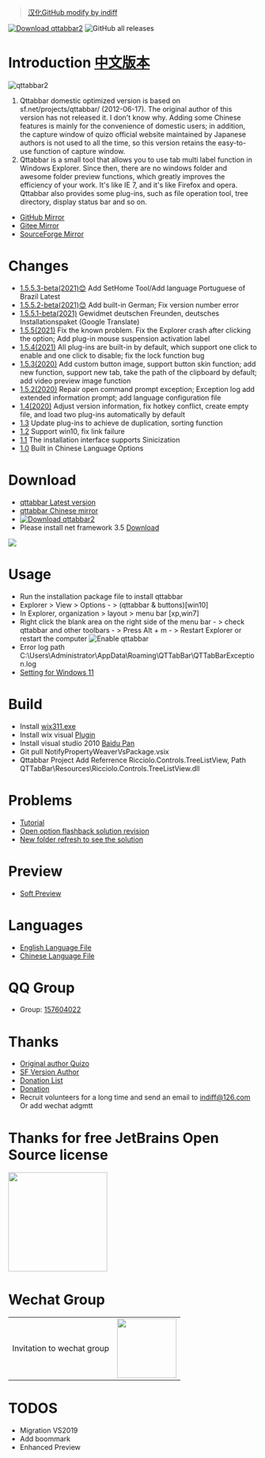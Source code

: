 > [汉化GitHub modify by indiff](https://openuserjs.org/scripts/indiff/GitHub_%E6%B1%89%E5%8C%96%E6%8F%92%E4%BB%B6_(indiff)%E4%BF%AE%E6%94%B9)

 [![Download qttabbar2](https://img.shields.io/sourceforge/dt/qttabbar2.svg)](https://sourceforge.net/projects/qttabbar2/files/v1.5.5.3/QTTabBar%20Setup_1.5.5.3Beta_en%282021%29.zip/download)
![GitHub all releases](https://img.shields.io/github/downloads/indiff/qttabbar/total)
 
# Introduction [中文版本](https://github.com/indiff/qttabbar/blob/master/README_zh.md)
![qttabbar2](https://user-images.githubusercontent.com/501276/131287626-fe8f1fdd-a894-43f8-9620-b7145d70936d.gif)

1. Qttabbar domestic optimized version is based on sf.net/projects/qttabbar/ (2012-06-17). The original author of this version has not released it. I don't know why. Adding some Chinese features is mainly for the convenience of domestic users; in addition, the capture window of quizo official website maintained by Japanese authors is not used to all the time, so this version retains the easy-to-use function of capture window.
2. Qttabbar is a small tool that allows you to use tab multi label function in Windows Explorer. Since then, there are no windows folder and awesome folder preview functions, which greatly improves the efficiency of your work. It's like IE 7, and it's like Firefox and opera. Qttabbar also provides some plug-ins, such as file operation tool, tree directory, display status bar and so on.
- [GitHub Mirror](https://indiff.github.io/qttabbar)
- [Gitee Mirror](https://gitee.com/qwop/qttabbar)
- [SourceForge Mirror](https://sourceforge.net/projects/qttabbar2/)
# Changes
- [1.5.5.3-beta(2021)😊](https://github.com/indiff/qttabbar/releases/tag/v1.5.5.3) Add SetHome Tool/Add language Portuguese of Brazil Latest
- [1.5.5.2-beta(2021)😊](https://github.com/indiff/qttabbar/releases/tag/1.5.5.2-beta) Add built-in German; Fix version number error
- [1.5.5.1-beta(2021)](https://github.com/indiff/qttabbar/releases/tag/v1.5.5.2021-beta) Gewidmet deutschen Freunden, deutsches Installationspaket (Google Translate)
- [1.5.5(2021)](https://github.com/indiff/qttabbar/releases/tag/1.5.5.1-beta) Fix the known problem. Fix the Explorer crash after clicking the option; Add plug-in mouse suspension activation label
- [1.5.4(2021)](https://github.com/indiff/qttabbar/releases/tag/1.5.4-beta) All plug-ins are built-in by default, which support one click to enable and one click to disable; fix the lock function bug
- [1.5.3(2020)](https://github.com/indiff/qttabbar/releases/tag/1.5.3-beta) Add custom button image, support button skin function; add new function, support new tab, take the path of the clipboard by default; add video preview image function
- [1.5.2(2020)](https://github.com/indiff/qttabbar/releases/tag/1.5.2) Repair open command prompt exception; Exception log add extended information prompt; add language configuration file
- [1.4(2020)](https://github.com/indiff/qttabbar/releases/tag/1.4) Adjust version information, fix hotkey conflict, create empty file, and load two plug-ins automatically by default
- [1.3](https://github.com/indiff/qttabbar/releases/tag/1.3) Update plug-ins to achieve de duplication, sorting function
- [1.2](https://github.com/indiff/qttabbar/releases/tag/1.2) Support win10, fix link failure
- [1.1](https://github.com/indiff/qttabbar/releases/tag/1.1) The installation interface supports Sinicization
- [1.0](https://github.com/indiff/qttabbar/releases/tag/1.0) Built in Chinese Language Options

# Download
* [qttabbar Latest version](https://github.com/indiff/qttabbar/releases/tag/v1.5.5.3)
* [qttabbar Chinese mirror](https://gitee.com/qwop/qttabbar/attach_files)
* [![Download qttabbar2](https://a.fsdn.com/con/app/sf-download-button)](https://sourceforge.net/projects/qttabbar2/files/latest/download)
* Please install net framework 3.5 [Download](https://www.microsoft.com/zh-CN/download/details.aspx?id=21)
<img src="https://user-images.githubusercontent.com/501276/84343198-16aedc00-abda-11ea-8872-a654d011631f.png" />

# Usage
- Run the installation package file to install qttabbar 
- Explorer > View > Options - > (qttabbar & buttons)[win10]
- In Explorer, organization > layout > menu bar  [xp,win7]
- Right click the blank area on the right side of the menu bar - > check qttabbar and other toolbars - > Press Alt + m - > Restart Explorer or restart the computer
![Enable qttabbar](https://user-images.githubusercontent.com/501276/72576075-907fb980-3909-11ea-9dc2-9a1ea0ca2f8e.png)
- Error log path C:\Users\Administrator\AppData\Roaming\QTTabBar\QTTabBarException.log
- [Setting for Windows 11](https://github.com/indiff/qttabbar/wiki/Windows11%E6%98%BE%E7%A4%BA%E5%B7%A5%E5%85%B7%E6%A0%8F%E7%9A%84%E6%96%B9%E6%B3%95)

# Build
* Install [wix311.exe](https://github.com/wixtoolset/wix3/releases)
* Install wix visual [Plugin](https://marketplace.visualstudio.com/items?itemName=WixToolset.WixToolsetVisualStudio2010Extension)  
* Install visual studio 2010  [Baidu Pan](https://pan.baidu.com/s/1sldAQmD#list/path=%2FVS%E4%BE%BF%E6%90%BA%E7%B2%BE%E7%AE%80%E7%89%88%E5%90%88%E9%9B%86)
* Git pull NotifyPropertyWeaverVsPackage.vsix
* Qttabbar Project Add Referrence Ricciolo.Controls.TreeListView, Path QTTabBar\Resources\Ricciolo.Controls.TreeListView.dll

# Problems
* [Tutorial](https://gitee.com/qwop/qttabbar/attach_files/581155/download)
* [Open option flashback solution revision](https://gitee.com/qwop/qttabbar/attach_files/581136/download)
* [New folder refresh to see the solution](https://gitee.com/qwop/qttabbar/attach_files/581159/download)

# Preview
* [Soft Preview](https://github.com/indiff/qttabbar/issues/3)

# Languages
* [English Language File](https://raw.githubusercontent.com/indiff/qttabbar/master/Lng_QTTabBar_en.xml)
* [Chinese Language File](https://raw.githubusercontent.com/indiff/qttabbar/master/Lng_QTTabBar_zh.xml)

# QQ Group
* Group: [157604022](https://qm.qq.com/cgi-bin/qm/qr?k=AGA5sh_6eCEYIwofpvazRxMFin8jmVI2&jump_from=webapi)

# Thanks
* [Original author Quizo](https://twitter.com/QTTabBar) 
* [SF Version Author](https://sourceforge.net/u/masamunexgp/profile)
* [Donation List](https://github.com/indiff/qttabbar/wiki/Thanks-%E9%B8%A3%E8%B0%A2%E6%8D%90%E5%8A%A9)
* [Donation](https://www.paypal.com/cgi-bin/webscr?cmd=_s-xclick&hosted_button_id=7YNCVL5P9ZDY8)
* Recruit volunteers for a long time and send an email to indiff@126.com Or add wechat adgmtt
# Thanks for free JetBrains Open Source license

<a href="https://www.jetbrains.com/?from=QtTabBar" target="_blank">
<img src="https://user-images.githubusercontent.com/501276/128459507-b98484a4-f20d-4224-80e3-d16886ea9365.png" height="200"/></a>

# Wechat Group
<table>
    <tr>
        <td>Invitation to wechat group</td>
        <td><img src="https://user-images.githubusercontent.com/501276/141719517-a6f28c27-3d8b-4b35-87f3-0c326789745e.jpg" width="120"/></td>
    </tr>
</table>

# TODOS
- Migration VS2019
- Add boommark
- Enhanced Preview
